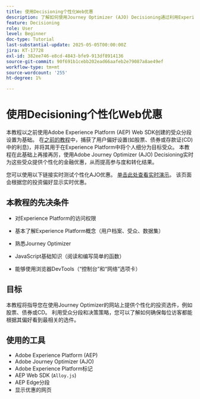 ```yaml
---
title: 使用Decisioning个性化Web优惠
description: 了解如何使用Journey Optimizer (AJO) Decisioning通过利用Experience Platform (AEP)中构建的受众分段在网页上提供个性化优惠。
feature: Decisioning
role: User
level: Beginner
doc-type: Tutorial
last-substantial-update: 2025-05-05T00:00:00Z
jira: KT-17728
exl-id: 382ee746-e8cd-4843-bfe9-913df8914136
source-git-commit: 90f691b1cebb202ead66aafeb2e79087a8ae49ef
workflow-type: tm+mt
source-wordcount: '255'
ht-degree: 1%

---
```


# 使用Decisioning个性化Web优惠

本教程以之前使用Adobe Experience Platform (AEP) Web SDK创建的受众分段设置为基础。 在[之前的教程](https://experienceleague.adobe.com/zh-hans/docs/journey-optimizer-learn/create-audiences-using-web-sdk/introduction)中，捕获了用户偏好设置(如股票、债券或存款证(CD)中的利息)，并将其用于在Experience Platform中将个人细分为目标受众。 本教程在此基础上再接再厉，使用Adobe Journey Optimizer (AJO) Decisioning实时为这些受众提供个性化的金融优惠，从而提高参与度和转化结果。

您可以使用以下链接实时测试个性化AJO优惠。
[单击此处查看实时演示](https://gbedekar489.github.io/finwise/welcome.html)。 该页面会根据您的投资偏好显示实时优惠。

## 本教程的先决条件

* 对Experience Platform的访问权限

* 基本了解Experience Platform概念（用户档案、受众、数据集）

* 熟悉Journey Optimizer

* JavaScript基础知识（阅读和编写简单的函数）

* 能够使用浏览器DevTools（“控制台”和“网络”选项卡）


## 目标

本教程将指导您在使用Journey Optimizer的网站上提供个性化的投资选件，例如股票、债券或CD。 利用受众分段和决策策略，您可以了解如何确保每位访客都能根据其偏好看到最相关的选件。

## 使用的工具

* Adobe Experience Platform (AEP)
* Adobe Journey Optimizer (AJO)
* Adobe Experience Platform标记
* AEP Web SDK (`Alloy.js`)
* AEP Edge分段
* 显示优惠的网页
